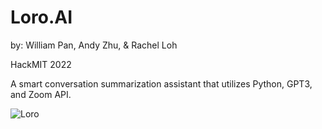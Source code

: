 # Loro.AI
by: William Pan, Andy Zhu, & Rachel Loh

HackMIT 2022

A smart conversation summarization assistant that utilizes Python, GPT3, and Zoom API.

![Loro](https://github.com/wp4032/loro-ai/loro.png?raw=true)
